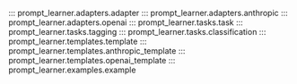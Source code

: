 ::: prompt_learner.adapters.adapter
::: prompt_learner.adapters.anthropic
::: prompt_learner.adapters.openai
::: prompt_learner.tasks.task
::: prompt_learner.tasks.tagging
::: prompt_learner.tasks.classification
::: prompt_learner.templates.template
::: prompt_learner.templates.anthropic_template
::: prompt_learner.templates.openai_template
::: prompt_learner.examples.example

